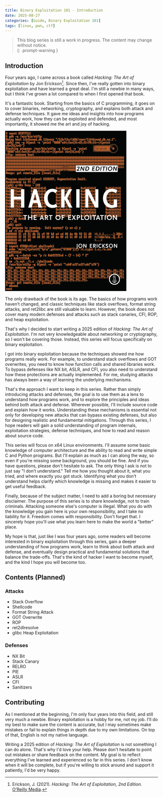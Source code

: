 ```yaml
---
title: Binary Exploitation 101 - Introduction
date: 2025-08-27
categories: [Guide, Binary Exploitation 101]
tags: [linux, pwn, ctf]
---
```


> This blog series is still a work in progress. The content may change without notice.  
{: .prompt-warning }

## Introduction

Four years ago, I came across a book called *Hacking: The Art of Exploitation* by Jon Erickson[^1]. Since then, I've really gotten into binary exploitation and have learned a great deal. I'm still a newbie in many ways, but I think I've grown a lot compared to when I first opened that book.

It's a fantastic book. Starting from the basics of C programming, it goes on to cover binaries, networking, cryptography, and explains both attack and defense techniques. It gave me ideas and insights into how programs actually work, how they can be exploited and defended, and most importantly, it showed me the art and joy of hacking.

![](/assets/img/posts/2025-08-27-8/hacking-the-art-of-exploitation.jpg)

The only drawback of the book is its age. The basics of how programs work haven’t changed, and classic techniques like stack overflows, format string attacks, and ret2libc are still valuable to learn. However, the book does not cover many modern defenses and attacks such as stack canaries, CFI, ROP, and heap exploitation.

That's why I decided to start writing a 2025 edition of *Hacking: The Art of Exploitation*. I'm not very knowledgeable about networking or cryptography, so I won't be covering those. Instead, this series will focus specifically on binary exploitation.

I got into binary exploitation because the techniques showed me how programs really work. For example, to understand stack overflows and GOT overwrites, you need to know how function calls and shared libraries work. To bypass defenses like NX bit, ASLR, and CFI, you also need to understand how these protections are actually implemented. For me, studying attacks has always been a way of learning the underlying mechanisms.

That's the approach I want to keep in this series. Rather than simply introducing attacks and defenses, the goal is to use them as a lens to understand how programs work, and to explore the principles and ideas behind both attack and defense. Wherever possible, I'll include source code and explain how it works. Understanding these mechanisms is essential not only for developing new attacks that can bypass existing defenses, but also for designing realistic and fundamental mitigations. Through this series, I hope readers will gain a solid understanding of program internals, exploitation strategies, defense techniques, and how to read and reason about source code.

This series will focus on x64 Linux environments. I'll assume some basic knowledge of computer architecture and the ability to read and write simple C and Python programs. But I'll explain as much as I can along the way, so even if you're missing some background, you should be fine. And if you have questions, please don't hesitate to ask. The only thing I ask is not to just say "I don’t understand." Tell me how you thought about it, what you tried, and where exactly you got stuck. Identifying what you don’t understand helps clarify which knowledge is missing and makes it easier to get useful feedback.

Finally, because of the subject matter, I need to add a boring but necessary disclaimer. The purpose of this series is to share knowledge, not to train criminals. Attacking someone else's computer is illegal. What you do with the knowledge you gain here is your own responsibility, and I take no liability for it. Freedom comes with responsibility. Don't forget that. I sincerely hope you'll use what you learn here to make the world a "better" place.

My hope is that, just like I was four years ago, some readers will become interested in binary exploitation through this series, gain a deeper understanding of how programs work, learn to think about both attack and defense, and eventually design practical and fundamental solutions that balance the trade-offs. That's the kind of hacker I want to become myself, and the kind I hope you will become too.

## Contents (Planned)

### Attacks
- Stack Overflow  
- Shellcode  
- Format String Attack  
- GOT Overwrite  
- ROP  
- ret2dlresolve  
- glibc Heap Exploitation  

### Defenses
- NX Bit  
- Stack Canary  
- RELRO  
- PIE  
- ASLR  
- CFI  
- Sanitizers  

## Contributing

As I mentioned at the beginning, I'm only four years into this field, and still very much a newbie. Binary exploitation is a hobby for me, not my job. I'll do my best to make sure the content is accurate, but I may sometimes make mistakes or fail to explain things in depth due to my own limitations. On top of that, English is not my native language.

Writing a 2025 edition of *Hacking: The Art of Exploitation* is not something I can do alone. That's why I'd love your help. Please don't hesitate to point out mistakes or share feedback on the content. My goal is to reflect everything I've learned and experienced so far in this series. I don't know when it will be complete, but if you're willing to stick around and support it patiently, I'd be very happy.

[^1]: Erickson, J. (2021). *Hacking: The Art of Exploitation, 2nd Edition.* [O’Reilly Media](https://www.oreilly.com/library/view/hacking-the-art/9781593271442/).